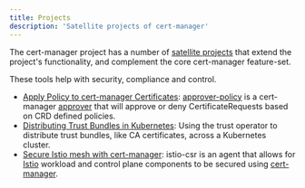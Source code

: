 ```yaml
---
title: Projects
description: 'Satellite projects of cert-manager'
---
```


The cert-manager project has a number of [satellite
projects](https://github.com/cert-manager) that extend the project's
functionality, and complement the core cert-manager feature-set.

These tools help with security, compliance and control.

- [Apply Policy to cert-manager Certificates](./approver-policy.md):
  [approver-policy](https://github.com/cert-manager/policy-approver) is a
  cert-manager
  [approver](https://cert-manager.io/docs/concepts/certificaterequest/#approval)
  that will approve or deny CertificateRequests based on CRD defined policies.
- [Distributing Trust Bundles in Kubernetes](./trust.md): Using the trust
    operator to distribute trust bundles, like CA certificates, across a
    Kubernetes cluster.
- [Secure Istio mesh with cert-manager](./istio-csr.md): istio-csr is an agent
  that allows for [Istio](https://istio.io) workload and control plane
  components to be secured using [cert-manager](https://cert-manager.io).
